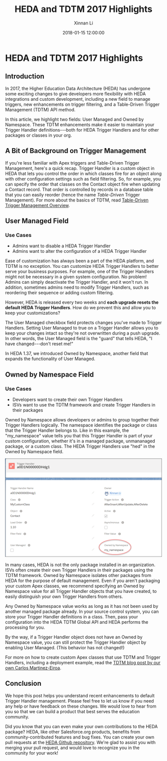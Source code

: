 ﻿---
layout:   post
title:    "HEDA and TDTM 2017 Highlights"
date:     2018-01-15 12:00:00
author:   Xinnan Li
excerpt:  "The Higher Education Data Architecture (HEDA) has undergone some exciting changes to give developers more flexibility with HEDA integrations and custom development, including a new field to manage triggers, new enhancements on trigger filtering, and a Table-Driven Trigger Management (TDTM) API method"
---

# HEDA and TDTM 2017 Highlights


## Introduction


In 2017, the Higher Education Data Architecture (HEDA) has undergone some exciting changes to give developers more flexibility with HEDA integrations and custom development, including a new field to manage triggers, new enhancements on trigger filtering, and a Table-Driven Trigger Management (TDTM) API method.

In this article, we highlight two fields: User Managed and Owned by Namespace. These TDTM enhancements make it easier to maintain your Trigger Handler definitions---both for HEDA Trigger Handlers and for other packages or classes in your org.

## A Bit of Background on Trigger Management


If you're less familiar with Apex triggers and Table-Driven Trigger Management, here's a quick recap. Trigger Handler is a custom object in HEDA that lets you control the order in which classes fire for an object along with other configuration settings such as field filtering. So, for example, you can specify the order that classes on the Contact object fire when updating a Contact record. That order is controlled by records in a database table that you can easily reorder (hence the name *Table-Driven* Trigger Management). For more about the basics of TDTM, read [Table-Driven Trigger Management Overview](https://powerofus.force.com/articles/Resource/Table-Driven-Trigger-Management-TDTM-Overview).

## User Managed Field


### Use Cases

-   Admins want to disable a HEDA Trigger Handler
-   Admins want to alter the configuration of a HEDA Trigger Handler

Ease of customization has always been a part of the HEDA platform, and TDTM is no exception. You can customize HEDA Trigger Handlers to better serve your business purposes. For example, one of the Trigger Handlers might not be necessary in a given system configuration. No problem! Admins can simply deactivate the Trigger Handler, and it won't run. In addition, sometimes admins need to modify Trigger Handlers, such as reordering their sequence or adding custom filtering.

However, HEDA is released every two weeks and **each upgrade resets the default HEDA Trigger Handlers**. How do we prevent this and allow you to keep your customizations?

The User Managed checkbox field protects changes you've made to Trigger Handlers. Setting User Managed to true on a Trigger Handler allows you to keep your changes intact so they're not overwritten during a push upgrade. In other words, the User Managed field is the "guard" that tells HEDA, "I have changed---don't reset me!"

In HEDA 1.37, we introduced Owned by Namespace, another field that expands the functionality of User Managed.

## Owned by Namespace Field


### Use Cases

-   Developers want to create their own Trigger Handlers
-   ISVs want to use the TDTM framework and create Trigger Handlers in their packages

Owned by Namespace allows developers or admins to group together their Trigger Handlers logically. The namespace identifies the package or class that the Trigger Handler belongs to. Like in this example, the "my_namespace" value tells you that this Trigger Handler is part of your custom configuration, whether it's in a managed package, unmananaged package, or a custom class. The HEDA Trigger Handlers use "hed" in the Owned by Namespace field.

![Trigger Handler Owned by Namespace](/assets/images/trigger_handler_owned_by_namespace.png)

In many cases, HEDA is not the only package installed in an organization. ISVs often create their own Trigger Handlers in their packages using the TDTM framework. Owned by Namespace isolates other packages from HEDA for the purpose of default management. Even if you aren't packaging your custom Apex classes, we recommend specifying an Owned by Namespace value for all Trigger Handler objects that you have created, to easily distinguish your own Trigger Handlers from others.

Any Owned by Namespace value works as long as it has not been used by another managed package already. In your source control system, you can store your Trigger Handler definitions in a class. Then, pass your configuration into the HEDA TDTM Global API and HEDA performs the processing for you.

By the way, if a Trigger Handler object does not have an Owned by Namespace value, you can still protect the Trigger Handler object by enabling User Managed. (This behavior has not changed!)

For more on how to create custom Apex classes that use TDTM and Trigger Handlers, including a deployment example, read the [TDTM blog post by our own Carlos Martinez-Eiroa](http://developer.salesforce.org/#blog/post/2016/06/10/table-driven-trigger-management.html).

## Conclusion


We hope this post helps you understand recent enhancements to default Trigger Handler management. Please feel free to let us know if you need any help or have feedback on these changes. We would love to hear from you so that we can build a product that best serves the education community.

Did you know that you can even make your own contributions to the HEDA package? HEDA, like other Salesforce.org products, benefits from community-contributed features and bug fixes. You can create your own pull requests at the [HEDA Github repository](https://github.com/SalesforceFoundation/HEDAP). We're glad to assist you with merging your pull request, and would love to recognize you in the community for your work!